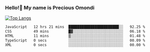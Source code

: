 ### Hello!👋 My name is Precious Omondi 

[![Top Langs](https://github-readme-stats.vercel.app/api/top-langs/?username=Presho99&langs_count=8&theme=dark)](https://github.com/Presho99/github-readme-stats)



<!--START_SECTION:waka-->

```txt
JavaScript   12 hrs 21 mins  ███████████████████████░░   92.25 %
CSS          49 mins         █▓░░░░░░░░░░░░░░░░░░░░░░░   06.18 %
HTML         11 mins         ▒░░░░░░░░░░░░░░░░░░░░░░░░   01.48 %
TypeScript   0 secs          ░░░░░░░░░░░░░░░░░░░░░░░░░   00.09 %
XML          0 secs          ░░░░░░░░░░░░░░░░░░░░░░░░░   00.00 %
```

<!--END_SECTION:waka-->

